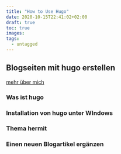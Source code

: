 ```yaml
---
title: "How to Use Hugo"
date: 2020-10-15T22:41:02+02:00
draft: true
toc: true
images: 
tags: 
  - untagged
---
```

## Blogseiten mit hugo erstellen
[mehr über mich](/about)
### Was ist hugo
### Installation von hugo unter WIndows
### Thema hermit
### Einen neuen Blogartikel ergänzen

